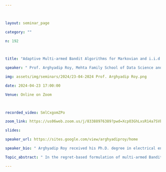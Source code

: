```yaml
--- 

  

layout: seminar_page 

category: "" 

n: 192

  

title: "Adaptive Multi-armed Bandit Algorithms for Markovian and i.i.d Rewards " 

speaker: " Prof. Arghyadip Roy, Mehta Family School of Data Science and Artificial Intelligence at IIT Guwahati  "  

img: assets/img/seminars/2024/23-04-2024 Prof. Arghyadip Roy.png

date: 2024-04-23 17:00:00  

Venue: Online on Zoom 

  

recorded_video: SmlCxgomZPo

zoom_link: https://us06web.zoom.us/j/83388976389?pwd=XcpO3GhLxsR14a7SVbPx33HQQa1jbt.1 

slides:  

speaker_url: https://sites.google.com/view/arghyadiproy/home

speaker_bio: " Arghyadip Roy received his Ph.D. degree in electrical engineering from IIT Bombay, India, in 2019. Before that, he received the B.E. and M.Tech degrees from Jadavpur University and IIT Kharagpur, respectively. He worked as a postdoctoral researcher at the University of  Illinois at Urbana-Champaign, USA from 2019 to 2021. He is currently working as an assistant professor in the Mehta Family School of Data Science and Artificial Intelligence at the Indian Institute of Technology, Guwahati, India. His research interests include resource allocation in wireless networks, optimization and control of stochastic systems, and reinforcement learning.  "

Topic_abstract: " In the regret-based formulation of multi-armed Bandit (MAB) problems, except in rare instances, much of the literature focuses on arms with independent and identically distributed (i.i.d.) rewards. In this talk, we will consider the problem of obtaining regret guarantees for MAB problems, in which the rewards of each arm form a Markov chain that may not belong to a single parameter exponential family. To achieve a logarithmic regret in such problems is not difficult: a variation of standard Kullback–Leibler upper confidence bound (KL-UCB) does the job. However, the constants obtained from such an analysis are poor for the following reason: i.i.d. rewards are a special case of Markov rewards and it is difficult to design an algorithm that works well independent of whether the underlying model is truly Markovian or i.i.d. To overcome this issue, we will introduce a novel algorithm that identifies whether the rewards from each arm are truly Markovian or i.i.d. using a total variation distance-based test. Our algorithm then switches from using a standard KL-UCB to a specialized version of KL-UCB when it determines that the arm reward is Markovian, thus resulting in low regrets for both i.i.d. and Markovian settings. "

---
```

